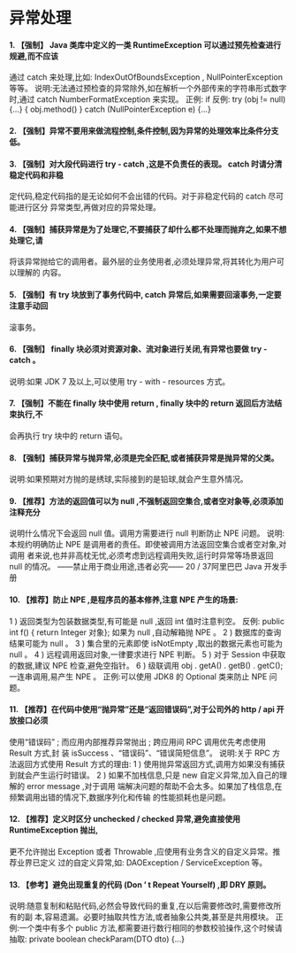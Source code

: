 异常处理
====


#### 1. 【强制】 Java 类库中定义的一类 RuntimeException 可以通过预先检查进行规避,而不应该
通过 catch 来处理,比如: IndexOutOfBoundsException , NullPointerException 等等。
说明:无法通过预检查的异常除外,如在解析一个外部传来的字符串形式数字时,通过 catch
NumberFormatException 来实现。
正例: if
反例: try
(obj != null) {...}
{ obj.method() } catch (NullPointerException e) {...}
#### 2. 【强制】异常不要用来做流程控制,条件控制,因为异常的处理效率比条件分支低。
#### 3. 【强制】对大段代码进行 try - catch ,这是不负责任的表现。 catch 时请分清稳定代码和非稳
定代码,稳定代码指的是无论如何不会出错的代码。对于非稳定代码的 catch 尽可能进行区分
异常类型,再做对应的异常处理。
#### 4. 【强制】捕获异常是为了处理它,不要捕获了却什么都不处理而抛弃之,如果不想处理它,请
将该异常抛给它的调用者。最外层的业务使用者,必须处理异常,将其转化为用户可以理解的
内容。
#### 5. 【强制】有 try 块放到了事务代码中, catch 异常后,如果需要回滚事务,一定要注意手动回
滚事务。
#### 6. 【强制】 finally 块必须对资源对象、流对象进行关闭,有异常也要做 try - catch 。
说明:如果 JDK 7 及以上,可以使用 try - with - resources 方式。
#### 7. 【强制】不能在 finally 块中使用 return , finally 块中的 return 返回后方法结束执行,不
会再执行 try 块中的 return 语句。
#### 8. 【强制】捕获异常与抛异常,必须是完全匹配,或者捕获异常是抛异常的父类。
说明:如果预期对方抛的是绣球,实际接到的是铅球,就会产生意外情况。
#### 9. 【推荐】方法的返回值可以为 null ,不强制返回空集合,或者空对象等,必须添加注释充分
说明什么情况下会返回 null 值。调用方需要进行 null 判断防止 NPE 问题。
说明:本规约明确防止 NPE 是调用者的责任。即使被调用方法返回空集合或者空对象,对调用
者来说,也并非高枕无忧,必须考虑到远程调用失败,运行时异常等场景返回 null 的情况。
——禁止用于商业用途,违者必究——
20 / 37阿里巴巴 Java 开发手册
#### 10. 【推荐】防止 NPE ,是程序员的基本修养,注意 NPE 产生的场景:
1 ) 返回类型为包装数据类型,有可能是 null ,返回 int 值时注意判空。
反例: public int f() { return Integer 对象}; 如果为 null ,自动解箱抛 NPE 。
2 ) 数据库的查询结果可能为 null 。
3 ) 集合里的元素即使 isNotEmpty ,取出的数据元素也可能为 null 。
4 ) 远程调用返回对象,一律要求进行 NPE 判断。
5 ) 对于 Session 中获取的数据,建议 NPE 检查,避免空指针。
6 ) 级联调用 obj . getA() . getB() . getC(); 一连串调用,易产生 NPE 。
正例:可以使用 JDK8 的 Optional 类来防止 NPE 问题。
#### 11. 【推荐】在代码中使用“抛异常”还是“返回错误码”,对于公司外的 http / api 开放接口必须
使用“错误码” ; 而应用内部推荐异常抛出 ; 跨应用间 RPC 调用优先考虑使用 Result 方式,封
装 isSuccess 、“错误码”、“错误简短信息”。
说明:关于 RPC 方法返回方式使用 Result 方式的理由:
1 ) 使用抛异常返回方式,调用方如果没有捕获到就会产生运行时错误。
2 ) 如果不加栈信息,只是 new 自定义异常,加入自己的理解的 error message ,对于调用
端解决问题的帮助不会太多。如果加了栈信息,在频繁调用出错的情况下,数据序列化和传输
的性能损耗也是问题。
#### 12. 【推荐】定义时区分 unchecked / checked 异常,避免直接使用 RuntimeException 抛出,
更不允许抛出 Exception 或者 Throwable ,应使用有业务含义的自定义异常。推荐业界已定义
过的自定义异常,如: DAOException / ServiceException 等。
#### 13. 【参考】避免出现重复的代码 (Don ’ t Repeat Yourself) ,即 DRY 原则。
说明:随意复制和粘贴代码,必然会导致代码的重复,在以后需要修改时,需要修改所有的副
本,容易遗漏。必要时抽取共性方法,或者抽象公共类,甚至是共用模块。
正例:一个类中有多个 public 方法,都需要进行数行相同的参数校验操作,这个时候请抽取:
private boolean checkParam(DTO dto) {...}
